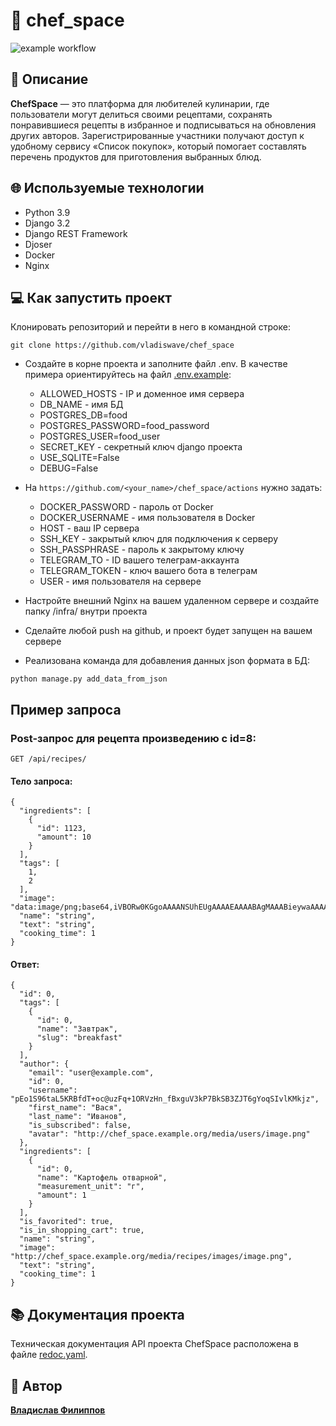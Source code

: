 # :file_folder: chef_space

![example workflow](https://github.com/vladiswave/chef_space/actions/workflows/main.yml/badge.svg)

## :scroll: Описание
**ChefSpace** — это платформа для любителей кулинарии, где пользователи могут делиться своими рецептами, сохранять понравившиеся рецепты в избранное и подписываться на обновления других авторов. Зарегистрированные участники получают доступ к удобному сервису «Список покупок», который помогает составлять перечень продуктов для приготовления выбранных блюд.

## :globe_with_meridians: Используемые технологии
- Python 3.9
- Django 3.2
- Django REST Framework
- Djoser
- Docker
- Nginx

## :computer: Как запустить проект

Клонировать репозиторий и перейти в него в командной строке:

```
git clone https://github.com/vladiswave/chef_space
```

* Создайте в корне проекта и заполните файл .env. В качестве примера ориентируйтесь на файл [.env.example](/.env.example):
    * ALLOWED_HOSTS - IP и доменное имя сервера
    * DB_NAME - имя БД
    * POSTGRES_DB=food
    * POSTGRES_PASSWORD=food_password
    * POSTGRES_USER=food_user
    * SECRET_KEY - секретный ключ django проекта
    * USE_SQLITE=False
    * DEBUG=False

* На ```https://github.com/<your_name>/chef_space/actions``` нужно задать:
    * DOCKER_PASSWORD - пароль от Docker
    * DOCKER_USERNAME - имя пользователя в Docker
    * HOST - ваш IP сервера
    * SSH_KEY - закрытый ключ для подключения к серверу
    * SSH_PASSPHRASE - пароль к закрытому ключу
    * TELEGRAM_TO - ID вашего телеграм-аккаунта
    * TELEGRAM_TOKEN - ключ вашего бота в телеграм
    * USER - имя пользователя на сервере

* Настройте внешний Nginx на вашем удаленном сервере и создайте папку /infra/ внутри проекта

* Сделайте любой push на github, и проект будет запущен на вашем сервере

* Реализована команда для добавления данных json формата в БД:
```
python manage.py add_data_from_json
```

## Пример запроса
### Post-запрос для рецепта произведению c id=8:

```
GET /api/recipes/
```

#### Тело запроса:

```
{
  "ingredients": [
    {
      "id": 1123,
      "amount": 10
    }
  ],
  "tags": [
    1,
    2
  ],
  "image": "data:image/png;base64,iVBORw0KGgoAAAANSUhEUgAAAAEAAAABAgMAAABieywaAAAACVBMVEUAAAD///9fX1/S0ecCAAAACXBIWXMAAA7EAAAOxAGVKw4bAAAACklEQVQImWNoAAAAggCByxOyYQAAAABJRU5ErkJggg==",
  "name": "string",
  "text": "string",
  "cooking_time": 1
}
```

#### Ответ:

```
{
  "id": 0,
  "tags": [
    {
      "id": 0,
      "name": "Завтрак",
      "slug": "breakfast"
    }
  ],
  "author": {
    "email": "user@example.com",
    "id": 0,
    "username": "pEo1S96taL5KRBfdT+oc@uzFq+1ORVzHn_fBxguV3kP7BkSB3ZJT6gYoqSIvlKMkjz",
    "first_name": "Вася",
    "last_name": "Иванов",
    "is_subscribed": false,
    "avatar": "http://chef_space.example.org/media/users/image.png"
  },
  "ingredients": [
    {
      "id": 0,
      "name": "Картофель отварной",
      "measurement_unit": "г",
      "amount": 1
    }
  ],
  "is_favorited": true,
  "is_in_shopping_cart": true,
  "name": "string",
  "image": "http://chef_space.example.org/media/recipes/images/image.png",
  "text": "string",
  "cooking_time": 1
}
```

## :books: Документация проекта
Техническая документация API проекта ChefSpace расположена в файле 
[redoc.yaml](docs/redoc.html).

## :busts_in_silhouette: Автор

[**Владислав Филиппов**](https://github.com/vladiswave)
